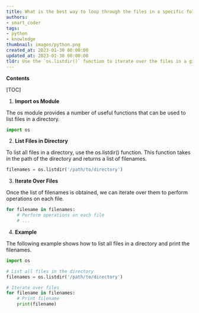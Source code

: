 ```yaml
---
title: What is the best way to loop through the files in a specific folder?
authors:
- smart_coder
tags:
- python
- knowledge
thumbnail: images/python.png
created_at: 2023-01-30 00:00:00
updated_at: 2023-01-30 00:00:00
tldr: Use the `os.listdir()` function to iterate over the files in a given directory.
---
```


**Contents**

[TOC]

1. **Import os Module**

The os module provides a number of useful functions that can be used to list files in a directory.

```python
import os
```

2. **List Files in Directory**

To list all files in a directory, use the os.listdir() function. This function takes in the path of the directory and returns a list of filenames.

```python
filenames = os.listdir('/path/to/directory')
```

3. **Iterate Over Files**

Once the list of filenames is obtained, we can iterate over them to perform operations on each file.

```python
for filename in filenames:
    # Perform operations on each file
    # ...
```

4. **Example**

The following example shows how to list all files in a directory and print the filenames.

```python
import os

# List all files in the directory
filenames = os.listdir('/path/to/directory')

# Iterate over files
for filename in filenames:
    # Print filename
    print(filename)
```
